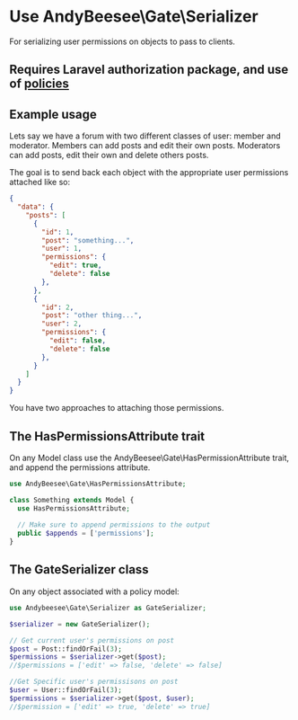 # Use AndyBeesee\Gate\Serializer

For serializing user permissions on objects to pass to clients.

## Requires Laravel authorization package, and use of [policies](https://laravel.com/docs/5.2/authorization#policies)

## Example usage
Lets say we have a forum with two different classes of user: member and moderator. Members can add posts and edit their own posts. Moderators can add posts, edit their own and delete others posts.

The goal is to send back each object with the appropriate user permissions attached like so:

```json
{
  "data": {
    "posts": [
      {
        "id": 1,
        "post": "something...",
        "user": 1,
        "permissions": {
          "edit": true,
          "delete": false
        },
      },
      {
        "id": 2,
        "post": "other thing...",
        "user": 2,
        "permissions": {
          "edit": false,
          "delete": false
        },        
      }
    ]
  }
}
```

You have two approaches to attaching those permissions.

## The HasPermissionsAttribute trait
On any Model class use the AndyBeesee\Gate\HasPermissionAttribute trait, and append the permissions attribute.

```php
use AndyBeesee\Gate\HasPermissionsAttribute;

class Something extends Model {
  use HasPermissionsAttribute;
  
  // Make sure to append permissions to the output
  public $appends = ['permissions'];
}
```

## The GateSerializer class
On any object associated with a policy model:

```php
use Andybeesee\Gate\Serializer as GateSerializer;

$serializer = new GateSerializer();

// Get current user's permissions on post
$post = Post::findOrFail(3);
$permissions = $serializer->get($post);
//$permissions = ['edit' => false, 'delete' => false]

//Get Specific user's permissisons on post
$user = User::findOrFail(3);
$permissions = $serializer->get($post, $user);
//$permission = ['edit' => true, 'delete' => true]

```